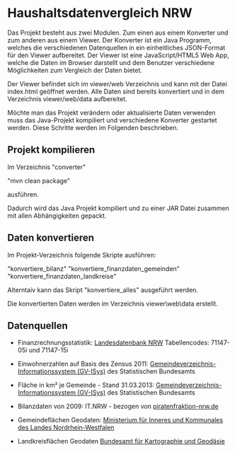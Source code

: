 ﻿Haushaltsdatenvergleich NRW
===========================

Das Projekt besteht aus zwei Modulen. Zum einen aus einem Konverter und zum anderen aus einem Viewer.
Der Konverter ist ein Java Programm, welches die verschiedenen Datenquellen in ein 
einheitliches JSON-Format für den Viewer aufbereitet.
Der Viewer ist eine JavaScript/HTML5 Web App, welche die Daten im Browser darstellt 
und dem Benutzer verschiedene Möglichkeiten zum Vergleich der Daten bietet.

Der Viewer befindet sich im viewer/web Verzeichnis und kann mit der Datei index.html geöffnet werden. 
Alle Daten sind bereits konvertiert und in dem Verzeichnis viewer/web/data aufbereitet.

Möchte man das Projekt verändern oder aktualisierte Daten verwenden muss das Java-Projekt 
kompiliert und verschiedene Konverter gestartet werden. 
Diese Schritte werden im Folgenden beschrieben.

Projekt kompilieren
-------------------
Im Verzeichnis "converter" 

"mvn clean package"

ausführen.

Dadurch wird das Java Projekt kompiliert und zu einer JAR Datei zusammen 
mit allen Abhängigkeiten gepackt.

Daten konvertieren
------------------

Im Projekt-Verzeichnis folgende Skripte ausführen:

"konvertiere_bilanz" 
"konvertiere_finanzdaten_gemeinden" 
"konvertiere_finanzdaten_landkreise"

Alterntaiv kann das Skript "konvertiere_alles" ausgeführt werden.

Die konvertierten Daten werden im Verzeichnis viewer\web\data erstellt.

Datenquellen
------------

* Finanzrechnungsstatistik:  [Landesdatenbank NRW](https://www.landesdatenbank.nrw.de/) Tabellencodes: 71147-05i und 71147-15i

* Einwohnerzahlen auf Basis des Zensus 2011: [Gemeindeverzeichnis-Informationssystem (GV-ISys)](https://www.destatis.de/DE/ZahlenFakten/LaenderRegionen/Regionales/Gemeindeverzeichnis/Administrativ/AdministrativeUebersicht.html) des Statistischen Bundesamts

* Fläche in km² je Gemeinde - Stand 31.03.2013: [Gemeindeverzeichnis-Informationssystem (GV-ISys)](https://www.destatis.de/DE/ZahlenFakten/LaenderRegionen/Regionales/Gemeindeverzeichnis/Gemeindeverzeichnis.html) des Statistischen Bundesamts

* Bilanzdaten von 2009: IT.NRW - bezogen von [piratenfraktion-nrw.de](http://www.piratenfraktion-nrw.de/2012/12/transparenzerfolg-finanzdaten-der-kommunen-veroffentlicht/)

* Gemeindeflächen Geodaten: [Ministerium für Inneres und Kommunales des Landes Nordrhein-Westfalen](http://www.mik.nrw.de/themen-aufgaben/buergerbeteiligung-wahlen/wahlen/auf-allen-ebenen/landtagswahl/wahl-2012/wahlkreiskarten.html)

* Landkreisflächen Geodaten [Bundesamt für Kartographie und Geodäsie](http://www.geodatenzentrum.de/geodaten/gdz_rahmen.gdz_div?gdz_spr=deu&gdz_akt_zeile=5&gdz_anz_zeile=1&gdz_unt_zeile=17&gdz_user_id=0)
